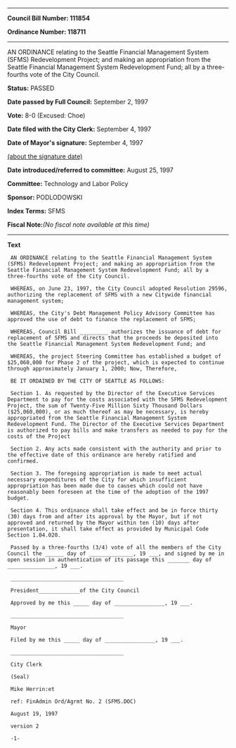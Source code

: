 

********

**Council Bill Number: 111854**
   
**Ordinance Number: 118711**
********

 AN ORDINANCE relating to the Seattle Financial Management System (SFMS) Redevelopment Project; and making an appropriation from the Seattle Financial Management System Redevelopment Fund; all by a three-fourths vote of the City Council.

**Status:** PASSED
   
**Date passed by Full Council:** September 2, 1997
   
**Vote:** 8-0 (Excused: Choe)
   
**Date filed with the City Clerk:** September 4, 1997
   
**Date of Mayor's signature:** September 4, 1997
   
[(about the signature date)](/~public/approvaldate.htm)
   
   
   
**Date introduced/referred to committee:** August 25, 1997
   
**Committee:** Technology and Labor Policy
   
**Sponsor:** PODLODOWSKI
   
   
**Index Terms:** SFMS

**Fiscal Note:**_(No fiscal note available at this time)_

********

**Text**
   
```
 AN ORDINANCE relating to the Seattle Financial Management System (SFMS) Redevelopment Project; and making an appropriation from the Seattle Financial Management System Redevelopment Fund; all by a three-fourths vote of the City Council.

 WHEREAS, on June 23, 1997, the City Council adopted Resolution 29596, authorizing the replacement of SFMS with a new Citywide financial management system;

 WHEREAS, the City's Debt Management Policy Advisory Committee has approved the use of debt to finance the replacement of SFMS;

 WHEREAS, Council Bill _________ authorizes the issuance of debt for replacement of SFMS and directs that the proceeds be deposited into the Seattle Financial Management System Redevelopment Fund; and

 WHEREAS, the project Steering Committee has established a budget of $25,060,000 for Phase 2 of the project, which is expected to continue through approximately January 1, 2000; Now, Therefore,

 BE IT ORDAINED BY THE CITY OF SEATTLE AS FOLLOWS:

 Section 1. As requested by the Director of the Executive Services Department to pay for the costs associated with the SFMS Redevelopment Project, the sum of Twenty-Five Million Sixty Thousand Dollars ($25,060,000), or as much thereof as may be necessary, is hereby appropriated from the Seattle Financial Management System Redevelopment Fund. The Director of the Executive Services Department is authorized to pay bills and make transfers as needed to pay for the costs of the Project

 Section 2. Any acts made consistent with the authority and prior to the effective date of this ordinance are hereby ratified and confirmed.

 Section 3. The foregoing appropriation is made to meet actual necessary expenditures of the City for which insufficient appropriation has been made due to causes which could not have reasonably been foreseen at the time of the adoption of the 1997 budget.

 Section 4. This ordinance shall take effect and be in force thirty (30) days from and after its approval by the Mayor, but if not approved and returned by the Mayor within ten (10) days after presentation, it shall take effect as provided by Municipal Code Section 1.04.020.

 Passed by a three-fourths (3/4) vote of all the members of the City Council the ______ day of ______________, 19 ___, and signed by me in open session in authentication of its passage this _______ day of _______________, 19 ___.

 ____________________________________

 President_____________of the City Council

 Approved by me this _____ day of ________________, 19 ___.

 ____________________________________

 Mayor

 Filed by me this _____ day of ________________, 19 ___.

 ____________________________________

 City Clerk

 (Seal)

 Mike Herrin:et

 ref: FinAdmin Ord/Agrmt No. 2 (SFMS.DOC)

 August 19, 1997

 version 2

 -1-

```

